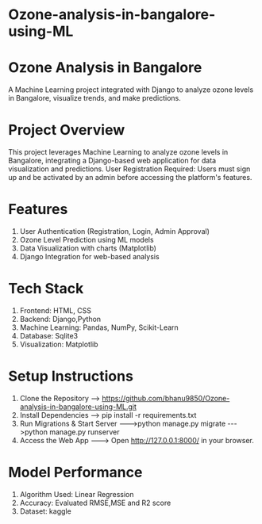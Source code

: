 # Ozone-analysis-in-bangalore-using-ML

# Ozone Analysis in Bangalore 
A Machine Learning project integrated with Django to analyze ozone levels in Bangalore, visualize trends, and make predictions.

# Project Overview
This project leverages Machine Learning to analyze ozone levels in Bangalore, integrating a Django-based web application for data visualization and predictions.
User Registration Required: Users must sign up and be activated by an admin before accessing the platform's features.

# Features
1) User Authentication (Registration, Login, Admin Approval)
2) Ozone Level Prediction using ML models
3) Data Visualization with charts (Matplotlib)
4)  Django Integration for web-based analysis


# Tech Stack
1) Frontend: HTML, CSS
2) Backend: Django,Python 
3) Machine Learning: Pandas, NumPy, Scikit-Learn
4) Database: Sqlite3 
5) Visualization: Matplotlib

# Setup Instructions
1) Clone the Repository --> https://github.com/bhanu9850/Ozone-analysis-in-bangalore-using-ML.git
2) Install Dependencies --> pip install -r requirements.txt
3) Run Migrations & Start Server --->python manage.py migrate --->python manage.py runserver
4) Access the Web App ---> Open http://127.0.0.1:8000/ in your browser.

# Model Performance
1) Algorithm Used: Linear Regression
2) Accuracy: Evaluated RMSE,MSE and R2 score 
3) Dataset: kaggle 


